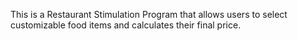This is a Restaurant Stimulation Program that allows users to select customizable food items and calculates their final price.
